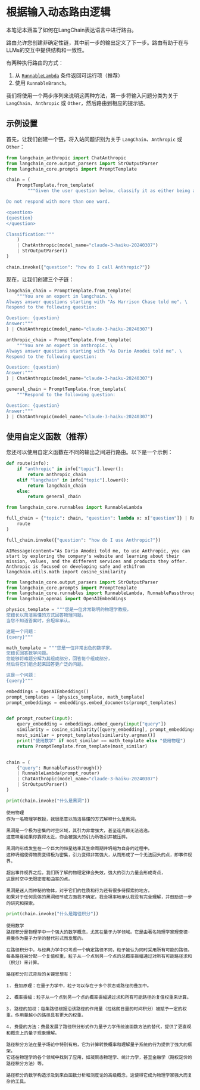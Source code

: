 # 根据输入动态路由逻辑

本笔记本涵盖了如何在LangChain表达语言中进行路由。

路由允许您创建非确定性链，其中前一步的输出定义了下一步。路由有助于在与LLMs的交互中提供结构和一致性。

有两种执行路由的方式：

1. 从 [`RunnableLambda`](/expression_language/primitives/functions) 条件返回可运行项（推荐）
2. 使用 `RunnableBranch`。

我们将使用一个两步序列来说明这两种方法，第一步将输入问题分类为关于 `LangChain`、`Anthropic` 或 `Other`，然后路由到相应的提示链。

## 示例设置
首先，让我们创建一个链，将入站问题识别为关于 `LangChain`、`Anthropic` 或 `Other`：

```python
from langchain_anthropic import ChatAnthropic
from langchain_core.output_parsers import StrOutputParser
from langchain_core.prompts import PromptTemplate

chain = (
    PromptTemplate.from_template(
        """Given the user question below, classify it as either being about `LangChain`, `Anthropic`, or `Other`.

Do not respond with more than one word.

<question>
{question}
</question>

Classification:"""
    )
    | ChatAnthropic(model_name="claude-3-haiku-20240307")
    | StrOutputParser()
)

chain.invoke({"question": "how do I call Anthropic?"})
```

现在，让我们创建三个子链：

```python
langchain_chain = PromptTemplate.from_template(
    """You are an expert in langchain. \
Always answer questions starting with "As Harrison Chase told me". \
Respond to the following question:

Question: {question}
Answer:"""
) | ChatAnthropic(model_name="claude-3-haiku-20240307")

anthropic_chain = PromptTemplate.from_template(
    """You are an expert in anthropic. \
Always answer questions starting with "As Dario Amodei told me". \
Respond to the following question:

Question: {question}
Answer:"""
) | ChatAnthropic(model_name="claude-3-haiku-20240307")

general_chain = PromptTemplate.from_template(
    """Respond to the following question:

Question: {question}
Answer:"""
) | ChatAnthropic(model_name="claude-3-haiku-20240307")
```

## 使用自定义函数（推荐）

您还可以使用自定义函数在不同的输出之间进行路由。以下是一个示例：

```python
def route(info):
    if "anthropic" in info["topic"].lower():
        return anthropic_chain
    elif "langchain" in info["topic"].lower():
        return langchain_chain
    else:
        return general_chain
```


```python
from langchain_core.runnables import RunnableLambda

full_chain = {"topic": chain, "question": lambda x: x["question"]} | RunnableLambda(
    route
)
```


```python
full_chain.invoke({"question": "how do I use Anthropic?"})
```




    AIMessage(content="As Dario Amodei told me, to use Anthropic, you can start by exploring the company's website and learning about their mission, values, and the different services and products they offer. Anthropic is focused on developing safe and ethifrom langchain.utils.math import cosine_similarity

```python   
from langchain_core.output_parsers import StrOutputParser
from langchain_core.prompts import PromptTemplate
from langchain_core.runnables import RunnableLambda, RunnablePassthrough
from langchain_openai import OpenAIEmbeddings

physics_template = """您是一位非常聪明的物理学教授。
您擅长以简洁易懂的方式回答物理问题。
当您不知道答案时，会坦率承认。

这是一个问题：
{query}"""

math_template = """您是一位非常出色的数学家。
您擅长回答数学问题。
您能够将难题分解为其组成部分，回答每个组成部分，
然后将它们组合起来回答更广泛的问题。

这是一个问题：
{query}"""

embeddings = OpenAIEmbeddings()
prompt_templates = [physics_template, math_template]
prompt_embeddings = embeddings.embed_documents(prompt_templates)


def prompt_router(input):
    query_embedding = embeddings.embed_query(input["query"])
    similarity = cosine_similarity([query_embedding], prompt_embeddings)[0]
    most_similar = prompt_templates[similarity.argmax()]
    print("使用数学" if most_similar == math_template else "使用物理")
    return PromptTemplate.from_template(most_similar)


chain = (
    {"query": RunnablePassthrough()}
    | RunnableLambda(prompt_router)
    | ChatAnthropic(model_name="claude-3-haiku-20240307")
    | StrOutputParser()
)
```


```python
print(chain.invoke("什么是黑洞"))
```

    使用物理
    作为一名物理学教授，我很愿意以简洁易懂的方式解释什么是黑洞。
    
    黑洞是一个极为密集的时空区域，其引力非常强大，甚至连光都无法逃逸。
    这意味着如果你靠得太近，你会被强大的引力所吸引并被压碎。
    
    黑洞的形成发生在一个巨大的恒星结束其生命周期并坍缩为自身的过程中。
    这种坍缩使得物质变得极为密集，引力变得非常强大，从而形成了一个无法回头的点，即事件视界。
    
    超出事件视界之后，我们所了解的物理定律会失效，强大的引力力量会形成奇点，
    这是时空中无限密度和曲率的点。
    
    黑洞是迷人而神秘的物体，对于它们的性质和行为还有很多待探索的地方。
    如果对于任何具体的黑洞细节或方面我不确定，我会坦率地承认我没有完全理解，并鼓励进一步的研究和探索。
    


```python
print(chain.invoke("什么是路径积分"))
```

    使用数学
    路径积分是物理学中一个强大的数学概念，尤其在量子力学领域。它是由著名物理学家理查德·费曼作为量子力学的替代形式而发展的。
    
    在路径积分中，与经典力学中只考虑一个确定路径不同，粒子被认为同时采用所有可能的路径。
    每条路径被分配一个复值权重，粒子从一个点到另一个点的总概率振幅通过对所有可能路径求和（积分）来计算。
    
    路径积分形式背后的关键思想有：
    
    1. 叠加原理：在量子力学中，粒子可以存在于多个状态或路径的叠加中。
    
    2. 概率振幅：粒子从一个点到另一个点的概率振幅通过求和所有可能路径的复值权重来计算。
    
    3. 路径的加权：每条路径根据沿该路径的作用量（拉格朗日量的时间积分）被赋予一定的权重。作用量越小的路径具有更大的权重。
    
    4. 费曼的方法：费曼发展了路径积分形式作为量子力学传统波函数方法的替代，提供了更直观和概念上的量子现象理解。
    
    路径积分方法在量子场论中特别有用，它为计算转换概率和理解量子系统的行为提供了强大的框架。
    它还在物理学的各个领域中找到了应用，如凝聚态物理学、统计力学，甚至金融学（期权定价的路径积分方法）等。
    
    路径积分的数学构造涉及到来自函数分析和测度论的高级概念，这使得它成为物理学家强大而复杂的工具。
    


